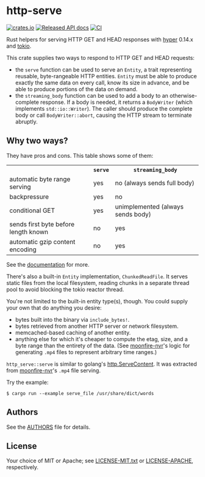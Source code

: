 # http-serve

[![crates.io](https://meritbadge.herokuapp.com/http-serve)](https://crates.io/crates/http-serve)
[![Released API docs](https://docs.rs/http-serve/badge.svg)](https://docs.rs/http-serve/)
[![CI](https://github.com/scottlamb/http-serve/workflows/CI/badge.svg)](https://github.com/scottlamb/http-serve/actions?query=workflow%3ACI)

Rust helpers for serving HTTP GET and HEAD responses with
[hyper](https://crates.io/crates/hyper) 0.14.x and
[tokio](https://crates.io/crates/tokio).

This crate supplies two ways to respond to HTTP GET and HEAD requests:

*   the `serve` function can be used to serve an `Entity`, a trait representing
    reusable, byte-rangeable HTTP entities. `Entity` must be able to produce
    exactly the same data on every call, know its size in advance, and be able
    to produce portions of the data on demand.
*   the `streaming_body` function can be used to add a body to an
    otherwise-complete response.  If a body is needed, it returns a
    `BodyWriter` (which implements `std::io::Writer`). The caller should
    produce the complete body or call `BodyWriter::abort`, causing the HTTP
    stream to terminate abruptly.

## Why two ways?

They have pros and cons. This table shows some of them:

<table>
  <tr><th><th><code>serve</code><th><code>streaming_body</code></tr>
  <tr><td>automatic byte range serving<td>yes<td>no (always sends full body)</tr>
  <tr><td>backpressure<td>yes<td>no</tr>
  <tr><td>conditional GET<td>yes<td>unimplemented (always sends body)</tr>
  <tr><td>sends first byte before length known<td>no<td>yes</tr>
  <tr><td>automatic gzip content encoding<td>no<td>yes</tr>
</table>

See the [documentation](https://docs.rs/http-serve/) for more.

There's also a built-in `Entity` implementation, `ChunkedReadFile`. It serves
static files from the local filesystem, reading chunks in a separate thread
pool to avoid blocking the tokio reactor thread.

You're not limited to the built-in entity type(s), though. You could supply
your own that do anything you desire:

*   bytes built into the binary via `include_bytes!`.
*   bytes retrieved from another HTTP server or network filesystem.
*   memcached-based caching of another entity.
*   anything else for which it's cheaper to compute the etag, size, and a byte
    range than the entirety of the data. (See
    [moonfire-nvr](https://github.com/scottlamb/moonfire-nvr)'s logic for
    generating `.mp4` files to represent arbitrary time ranges.)

`http_serve::serve` is similar to golang's
[http.ServeContent](https://golang.org/pkg/net/http/#ServeContent). It was
extracted from [moonfire-nvr](https://github.com/scottlamb/moonfire-nvr)'s
`.mp4` file serving.

Try the example:

```
$ cargo run --example serve_file /usr/share/dict/words
```

## Authors

See the [AUTHORS](AUTHORS) file for details.

## License

Your choice of MIT or Apache; see [LICENSE-MIT.txt](LICENSE-MIT.txt) or
[LICENSE-APACHE](LICENSE-APACHE.txt), respectively.
